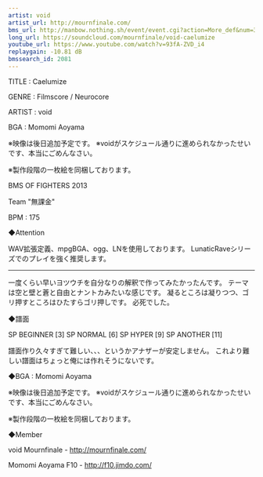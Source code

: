 ```yaml
---
artist: void
artist_url: http://mournfinale.com/
bms_url: http://manbow.nothing.sh/event/event.cgi?action=More_def&num=389&event=88
long_url: https://soundcloud.com/mournfinale/void-caelumize
youtube_url: https://www.youtube.com/watch?v=93fA-ZVD_i4
replaygain: -10.81 dB
bmssearch_id: 2081
---
```


TITLE : Caelumize

GENRE : Filmscore / Neurocore

ARTIST : void

BGA : Momomi Aoyama

※映像は後日追加予定です。
※voidがスケジュール通りに進められなかったせいです、本当にごめんなさい。

※製作段階の一枚絵を同梱しております。


BMS OF FIGHTERS 2013

Team "無課金"

BPM : 175


◆Attention

WAV拡張定義、mpgBGA、ogg、LNを使用しております。
LunaticRaveシリーズでのプレイを強く推奨します。

*****************************************************************************************

一度くらい早いヨツウチを自分なりの解釈で作ってみたかったんです。
テーマは空と壁と蒼と自由とナントカみたいな感じです。
凝るところは凝りつつ、ゴリ押すところはひたすらゴリ押しです。
必死でした。



◆譜面

SP BEGINNER [3]
SP NORMAL [6]
SP HYPER [9]
SP ANOTHER [11]

譜面作り久々すぎて難しい、、、というかアナザーが安定しません。
これより難しい譜面はちょっと俺には作れそうにないです。



◆BGA : Momomi Aoyama

※映像は後日追加予定です。
※voidがスケジュール通りに進められなかったせいです、本当にごめんなさい。

※製作段階の一枚絵を同梱しております。


◆Member

void
Mournfinale - http://mournfinale.com/

Momomi Aoyama
F10 - http://f10.jimdo.com/
